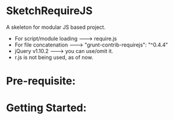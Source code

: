 # SketchRequireJS
A skeleton for modular JS based project.
* For script/module loading ---> require.js
* For file concatenation ---> "grunt-contrib-requirejs": "^0.4.4"
* jQuery v1.10.2 ---> you can use/omit it.
* r.js is not being used, as of now.



# Pre-requisite:




# Getting Started:



